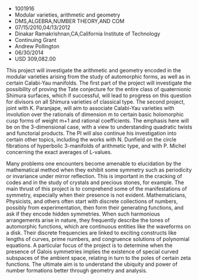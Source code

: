 
* 1001916
* Modular varieties, arithmetic and geometry
* DMS,ALGEBRA,NUMBER THEORY,AND COM
* 07/15/2010,04/13/2012
* Dinakar Ramakrishnan,CA,California Institute of Technology
* Continuing Grant
* Andrew Pollington
* 06/30/2014
* USD 309,082.00

This project will investigate the arithmetic and geometry encoded in the modular
varieties arising from the study of automorphic forms, as well as in certain
Calabi-Yau manifolds. The first part of the project will investigate the
possibility of proving the Tate conjecture for the entire class of quaternionic
Shimura surfaces, which if successful, will lead to progress on this question
for divisors on all Shimura varieties of classical type. The second project,
joint with K. Paranjape, will aim to associate Calabi-Yau varieties with
involution over the rationals of dimension m to certain basic holomorphic cusp
forms of weight m+1 and rational coefficients. The emphasis here will be on the
3-dimensional case, with a view to understanding quadratic twists and functorial
products. The PI will also continue his investigation into certain other topics,
including the works with N. Dunfield on the circle fibrations of hyperbolic
3-manifolds of arithmetic type, and with P. Michel concerning the exact averages
of L-values.

Many problems one encounters become amenable to elucidation by the mathematical
method when they exhibit some symmetry such as periodicity or invariance under
mirror reflection. This is important in the cracking of codes and in the study
of crystals and precious stones, for example. The main thrust of this project is
to comprehend some of the manifestations of symmetry, especially when their
presence is not evident. Mathematicians, Physicists, and others often start with
discrete collections of numbers, possibly from experimentation, then form their
generating functions, and ask if they encode hidden symmetries. When such
harmonious arrangements arise in nature, they frequently describe the tones of
automorphic functions, which are continuous entities like the waveforms on a
disk. Their discrete frequencies are linked to exciting constructs like lengths
of curves, prime numbers, and congruence solutions of polynomial equations. A
particular focus of the project is to determine when the presence of Galois
symmetries implies the existence of special curved subspaces of the ambient
space, relating in turn to the poles of certain zeta functions. The ultimate aim
is to understand the ubiquity and power of number formations better through
geometry and analysis.
